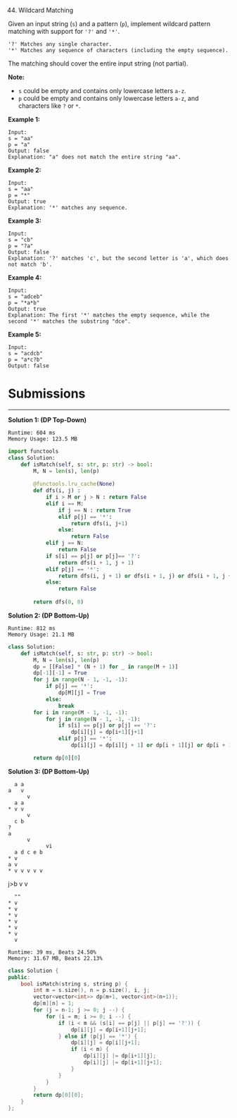 44. Wildcard Matching

Given an input string (`s`) and a pattern (`p`), implement wildcard pattern matching with support for `'?'` and `'*'`.
```
'?' Matches any single character.
'*' Matches any sequence of characters (including the empty sequence).
```
The matching should cover the entire input string (not partial).

**Note:**

* `s` could be empty and contains only lowercase letters `a-z`.
* `p` could be empty and contains only lowercase letters `a-z`, and characters like `?` or `*`.

**Example 1:**
```
Input:
s = "aa"
p = "a"
Output: false
Explanation: "a" does not match the entire string "aa".
```

**Example 2:**
```
Input:
s = "aa"
p = "*"
Output: true
Explanation: '*' matches any sequence.
```

**Example 3:**
```
Input:
s = "cb"
p = "?a"
Output: false
Explanation: '?' matches 'c', but the second letter is 'a', which does not match 'b'.
```

**Example 4:**
```
Input:
s = "adceb"
p = "*a*b"
Output: true
Explanation: The first '*' matches the empty sequence, while the second '*' matches the substring "dce".
```

**Example 5:**
```
Input:
s = "acdcb"
p = "a*c?b"
Output: false
```

# Submissions
---
**Solution 1: (DP Top-Down)**
```
Runtime: 604 ms
Memory Usage: 123.5 MB
```
```python
import functools
class Solution:
    def isMatch(self, s: str, p: str) -> bool:
        M, N = len(s), len(p)
        
        @functools.lru_cache(None)
        def dfs(i, j) :
            if i > M or j > N : return False 
            elif i == M:
                if j == N : return True
                elif p[j] == '*':
                    return dfs(i, j+1)
                else:
                    return False
            elif j == N:
                return False
            if s[i] == p[j] or p[j]== '?':
                return dfs(i + 1, j + 1)
            elif p[j] == '*':
                return dfs(i, j + 1) or dfs(i + 1, j) or dfs(i + 1, j + 1)
            else:
                return False
            
        return dfs(0, 0)
```

**Solution 2: (DP Bottom-Up)**
```
Runtime: 812 ms
Memory Usage: 21.1 MB
```
```python
class Solution:
    def isMatch(self, s: str, p: str) -> bool:
        M, N = len(s), len(p)    
        dp = [[False] * (N + 1) for _ in range(M + 1)]
        dp[-1][-1] = True
        for j in range(N - 1, -1, -1):
            if p[j] == '*':
                dp[M][j] = True
            else:
                break
        for i in range(M - 1, -1, -1):
            for j in range(N - 1, -1, -1):
                if s[i] == p[j] or p[j] == '?':
                    dp[i][j] = dp[i+1][j+1]
                elif p[j] == '*':
                    dp[i][j] = dp[i][j + 1] or dp[i + 1][j] or dp[i + 1][j + 1]

        return dp[0][0]
```

**Solution 3: (DP Bottom-Up)**

      a a
    a   v
          v
      a a
    * v v
          v
      c b
    ?  
    a
          v
                vi    
      a d c e b 
    * v
    a v
    * v v v v v
  j>b         v
                v
                
      ""
    * v
    * v
    * v
    * v
    * v
    * v
      v  

```
Runtime: 39 ms, Beats 24.50%
Memory: 31.67 MB, Beats 22.13%
```
```c++
class Solution {
public:
    bool isMatch(string s, string p) {
        int m = s.size(), n = p.size(), i, j;
        vector<vector<int>> dp(m+1, vector<int>(n+1));
        dp[m][n] = 1;
        for (j = n-1; j >= 0; j --) {
            for (i = m; i >= 0; i --) {
                if (i < m && (s[i] == p[j] || p[j] == '?')) {
                    dp[i][j] = dp[i+1][j+1];
                } else if (p[j] == '*') {
                    dp[i][j] = dp[i][j+1];
                    if (i < m) {
                        dp[i][j] |= dp[i+1][j];
                        dp[i][j] |= dp[i+1][j+1];
                    }
                }
            }
        }
        return dp[0][0];
    }
};
```
